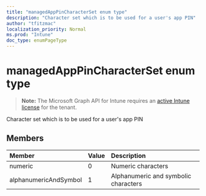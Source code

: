 ```yaml
---
title: "managedAppPinCharacterSet enum type"
description: "Character set which is to be used for a user's app PIN"
author: "tfitzmac"
localization_priority: Normal
ms.prod: "Intune"
doc_type: enumPageType
---
```


# managedAppPinCharacterSet enum type

> **Note:** The Microsoft Graph API for Intune requires an [active Intune license](https://go.microsoft.com/fwlink/?linkid=839381) for the tenant.

Character set which is to be used for a user's app PIN

## Members
|Member|Value|Description|
|:---|:---|:---|
|numeric|0|Numeric characters|
|alphanumericAndSymbol|1|Alphanumeric and symbolic characters|



